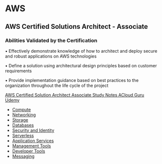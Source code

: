 
# AWS


## AWS Certified Solutions Architect - Associate

### Abilities Validated by the Certification

• Effectively demonstrate knowledge of how to architect and deploy secure and robust applications on AWS technologies

• Define a solution using architectural design principles based on customer requirements

• Provide implementation guidance based on best practices to the organization throughout the life cycle of the project


 [AWS Certified Solution Architect Associate Study Notes ACloud Guru Udemy](AwsCsa2018)


- [Compute](Compute.md)
- [Networking](Networking.md)
- [Storage](Storage.md)
- [Databases](Databases.md)
- [Security and Identity](SecurityIAM.md)
- [Serverless](Serverless.md)
- [Application Services](ApplicationServices.md)
- [Management Tools](ManagementTools.md)
- [Developer Tools](DeveloperTools.md)
- [Messaging](Messaging.md)

